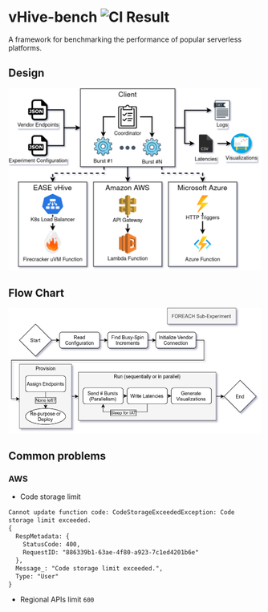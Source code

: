 # vHive-bench ![CI Result](https://github.com/ease-lab/vhive-bench/workflows/Go/badge.svg?branch=master)
A framework for benchmarking the performance of popular serverless platforms. 

## Design
![design](design/diagram.png)

## Flow Chart
![flow chart](design/flow-chart.png)

## Common problems

### AWS
- Code storage limit
```
Cannot update function code: CodeStorageExceededException: Code storage limit exceeded.
{
  RespMetadata: {
    StatusCode: 400,
    RequestID: "886339b1-63ae-4f80-a923-7c1ed4201b6e"
  },
  Message_: "Code storage limit exceeded.",
  Type: "User"
}
```

- Regional APIs limit `600`
